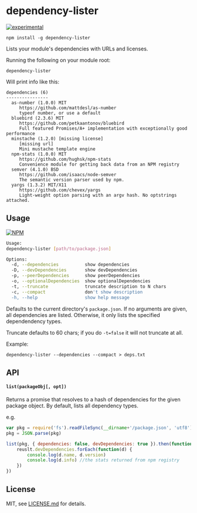 # dependency-lister

[![experimental](http://badges.github.io/stability-badges/dist/experimental.svg)](http://github.com/badges/stability-badges)

```npm install -g dependency-lister```

Lists your module's dependencies with URLs and licenses.


Running the following on your module root: 


```
dependency-lister
```

Will print info like this:

```
dependencies (6)
----------------
  as-number (1.0.0) MIT
     https://github.com/mattdesl/as-number
     typeof number, or use a default
  bluebird (2.3.6) MIT
     https://github.com/petkaantonov/bluebird
     Full featured Promises/A+ implementation with exceptionally good performance
  minstache (1.2.0) [missing license]
     [missing url]
     Mini mustache template engine
  npm-stats (1.0.0) MIT
     https://github.com/hughsk/npm-stats
     Convenience module for getting back data from an NPM registry
  semver (4.1.0) BSD
     https://github.com/isaacs/node-semver
     The semantic version parser used by npm.
  yargs (1.3.2) MIT/X11
     https://github.com/chevex/yargs
     Light-weight option parsing with an argv hash. No optstrings attached.
```

## Usage

[![NPM](https://nodei.co/npm/dependency-lister.png)](https://nodei.co/npm/dependency-lister/)

```sh
Usage:
dependency-lister [path/to/package.json]

Options:
  -d, --dependencies          show dependencies              
  -D, --devDependencies       show devDependencies           
  -p, --peerDependencies      show peerDependencies          
  -o, --optionalDependencies  show optionalDependencies      
  -t, --truncate              truncate description to N chars
  -c, --compact               don't show description
  -h, --help                  show help message       
```

Defaults to the current directory's `package.json`. If no arguments are given, all dependencies are listed. Otherwise, it only lists the specified dependendency types.

Truncate defaults to 60 chars; if you do `-t=false` it will not truncate at all. 

Example:

```dependency-lister --dependencies --compact > deps.txt```

## API

#### `list(packageObj[, opt])`

Returns a promise that resolves to a hash of dependencies for the given package object. By default, lists all dependency types.

e.g. 
```js
var pkg = require('fs').readFileSync(__dirname+'/package.json', 'utf8')
pkg = JSON.parse(pkg)

list(pkg, { dependencies: false, devDependencies: true }).then(function(result) {
    reuslt.devDependencies.forEach(function(d) {
        console.log(d.name, d.version)
        console.log(d.info) //the stats returned from npm registry
    })
})
```


## License

MIT, see [LICENSE.md](http://github.com/mattdesl/dependency-lister/blob/master/LICENSE.md) for details.
